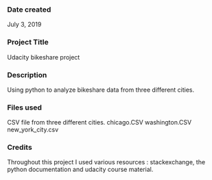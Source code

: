 ### Date created
July 3, 2019

### Project Title
Udacity bikeshare project

### Description
Using python to analyze bikeshare data from three different cities.
### Files used
CSV file from three different cities.
chicago.CSV
washington.CSV
new_york_city.csv

### Credits
Throughout this project I used various resources : stackexchange, the python documentation and udacity course material.   
